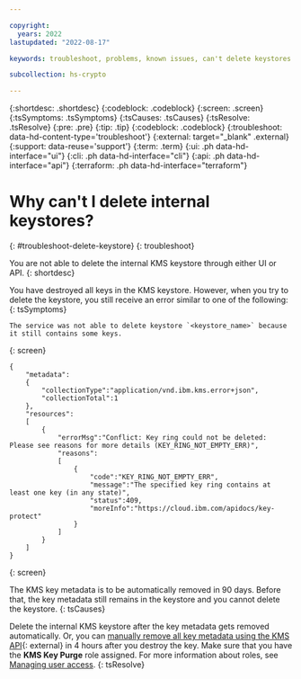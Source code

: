 ```yaml
---

copyright:
  years: 2022
lastupdated: "2022-08-17"

keywords: troubleshoot, problems, known issues, can't delete keystores

subcollection: hs-crypto

---
```


{:shortdesc: .shortdesc}
{:codeblock: .codeblock}
{:screen: .screen}
{:tsSymptoms: .tsSymptoms}
{:tsCauses: .tsCauses}
{:tsResolve: .tsResolve}
{:pre: .pre}
{:tip: .tip}
{:codeblock: .codeblock}
{:troubleshoot: data-hd-content-type='troubleshoot'}
{:external: target="_blank" .external}
{:support: data-reuse='support'}
{:term: .term}
{:ui: .ph data-hd-interface="ui"}
{:cli: .ph data-hd-interface="cli"}
{:api: .ph data-hd-interface="api"}
{:terraform: .ph data-hd-interface="terraform"}

# Why can't I delete internal keystores?
{: #troubleshoot-delete-keystore}
{: troubleshoot}

You are not able to delete the internal KMS keystore through either UI or API.
{: shortdesc}

You have destroyed all keys in the KMS keystore. However, when you try to delete the keystore, you still receive an error similar to one of the following: 
{: tsSymptoms}

```
The service was not able to delete keystore `<keystore_name>` because it still contains some keys.
```
{: screen}

```
{
    "metadata":
    {
        "collectionType":"application/vnd.ibm.kms.error+json",
        "collectionTotal":1
    },
    "resources":
    [
        {
            "errorMsg":"Conflict: Key ring could not be deleted: Please see reasons for more details (KEY_RING_NOT_EMPTY_ERR)",
            "reasons":
            [
                {
                    "code":"KEY_RING_NOT_EMPTY_ERR",
                    "message":"The specified key ring contains at least one key (in any state)",
                    "status":409,
                    "moreInfo":"https://cloud.ibm.com/apidocs/key-protect"
                }
            ]
        }
    ]
}
```
{: screen}

The KMS key metadata is to be automatically removed in 90 days. Before that, the key metadata still remains in the keystore and you cannot delete the keystore.
{: tsCauses}

Delete the internal KMS keystore after the key metadata gets removed automatically. Or, you can [manually remove all key metadata using the KMS API](/apidocs/hs-crypto#purgekey){: external} in 4 hours after you destroy the key. Make sure that you have the **KMS Key Purge** role assigned. For more information about roles, see [Managing user access](/docs/hs-crypto?topic=hs-crypto-uko-manage-access).
{: tsResolve}

